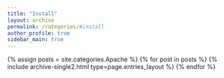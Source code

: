 ```yaml
---
title: "Install"
layout: archive
permalink: /categories/#install
author_profile: true
sidebar_main: true
---
```



{% assign posts = site.categories.Apache %}
{% for post in posts %} {% include archive-single2.html type=page.entries_layout %} {% endfor %}